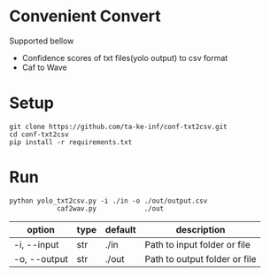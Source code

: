 # Convenient Convert
Supported bellow
- Confidence scores of txt files(yolo output) to csv format
- Caf to Wave


# Setup
```
git clone https://github.com/ta-ke-inf/conf-txt2csv.git
cd conf-txt2csv
pip install -r requirements.txt
```
# Run
```
python yolo_txt2csv.py -i ./in -o ./out/output.csv
            caf2wav.py            ./out
```

|  option  |  type  |  default  |  description  |
|  ------  |  ----  |  -------  |  -----------  |
|    -i, --input    |    str   |  ./in  |   Path to input folder or file            |
|    -o, --output    |    str   |  ./out  |   Path to output folder or file            |
